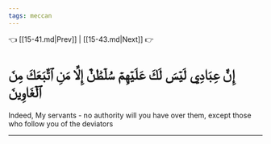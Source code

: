 ```yaml
---
tags: meccan
---
```


👈 [[15-41.md|Prev]] | [[15-43.md|Next]] 👉

# إِنَّ عِبَادِي لَيۡسَ لَكَ عَلَيۡهِمۡ سُلۡطَٰنٌ إِلَّا مَنِ ٱتَّبَعَكَ مِنَ ٱلۡغَاوِينَ

Indeed, My servants - no authority will you have over them, except those who follow you of the deviators

---

